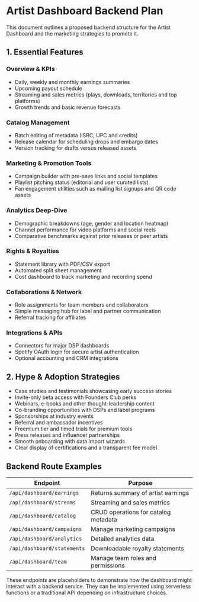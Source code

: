 # Artist Dashboard Backend Plan

This document outlines a proposed backend structure for the Artist Dashboard and the marketing strategies to promote it.

## 1. Essential Features

### Overview & KPIs
- Daily, weekly and monthly earnings summaries
- Upcoming payout schedule
- Streaming and sales metrics (plays, downloads, territories and top platforms)
- Growth trends and basic revenue forecasts

### Catalog Management
- Batch editing of metadata (ISRC, UPC and credits)
- Release calendar for scheduling drops and embargo dates
- Version tracking for drafts versus released assets

### Marketing & Promotion Tools
- Campaign builder with pre-save links and social templates
- Playlist pitching status (editorial and user curated lists)
- Fan engagement utilities such as mailing list signups and QR code assets

### Analytics Deep-Dive
- Demographic breakdowns (age, gender and location heatmap)
- Channel performance for video platforms and social reels
- Comparative benchmarks against prior releases or peer artists

### Rights & Royalties
- Statement library with PDF/CSV export
- Automated split sheet management
- Cost dashboard to track marketing and recording spend

### Collaborations & Network
- Role assignments for team members and collaborators
- Simple messaging hub for label and partner communication
- Referral tracking for affiliates

### Integrations & APIs
- Connectors for major DSP dashboards
- Spotify OAuth login for secure artist authentication
- Optional accounting and CRM integrations

## 2. Hype & Adoption Strategies

- Case studies and testimonials showcasing early success stories
- Invite-only beta access with Founders Club perks
- Webinars, e-books and other thought-leadership content
- Co-branding opportunities with DSPs and label programs
- Sponsorships at industry events
- Referral and ambassador incentives
- Freemium tier and timed trials for premium tools
- Press releases and influencer partnerships
- Smooth onboarding with data import wizards
- Clear display of certifications and a transparent fee model

## Backend Route Examples

| Endpoint | Purpose |
| --- | --- |
| `/api/dashboard/earnings` | Returns summary of artist earnings |
| `/api/dashboard/streams` | Streaming and sales metrics |
| `/api/dashboard/catalog` | CRUD operations for catalog metadata |
| `/api/dashboard/campaigns` | Manage marketing campaigns |
| `/api/dashboard/analytics` | Detailed analytics data |
| `/api/dashboard/statements` | Downloadable royalty statements |
| `/api/dashboard/team` | Manage team roles and permissions |

These endpoints are placeholders to demonstrate how the dashboard might interact with a backend service. They can be implemented using serverless functions or a traditional API depending on infrastructure choices.
